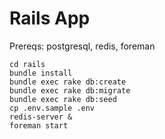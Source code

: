 # Rails App

Prereqs: postgresql, redis, foreman

```
cd rails
bundle install
bundle exec rake db:create
bundle exec rake db:migrate
bundle exec rake db:seed
cp .env.sample .env
redis-server &
foreman start
```
